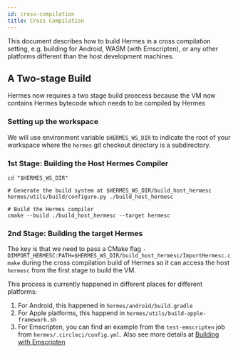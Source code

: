 ```yaml
---
id: cross-compilation
title: Cross Compilation
---
```


This document describes how to build Hermes in a cross compilation setting, e.g.
building for Android, WASM (with Emscripten), or any other platforms different
than the host development machines.

## A Two-stage Build

Hermes now requires a two stage build proecess because the VM now contains
Hermes bytecode which needs to be compiled by Hermes

### Setting up the workspace

We will use environment variable `$HERMES_WS_DIR` to indicate the root of your
workspace where the `hermes` git checkout directory is a subdirectory.


### 1st Stage: Building the Host Hermes Compiler

```
cd "$HERMES_WS_DIR"

# Generate the build system at $HERMES_WS_DIR/build_host_hermesc
hermes/utils/build/configure.py ./build_host_hermesc

# Build the Hermes compiler
cmake --build ./build_host_hermesc --target hermesc
```

### 2nd Stage: Building the target Hermes

The key is that we need to pass a CMake flag `-DIMPORT_HERMESC:PATH=$HERMES_WS_DIR/build_host_hermesc/ImportHermesc.cmake` during the cross compilation build of
Hermes so it can access the host `hermesc` from the first stage to build the VM.

This process is currently happened in different places for different platforms:

1. For Android, this happened in `hermes/android/build.gradle`
2. For Apple platforms, this happend in `hermes/utils/build-apple-framework.sh`
3. For Emscripten, you can find an example from the `test-emscripten` job from `hermes/.circleci/config.yml`. Also see more details at [Building with Emscripten](./Emscripten.md)
